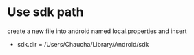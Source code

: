 # Use sdk path

create a new file into android named local.properties and insert

- sdk.dir = /Users/Chaucha/Library/Android/sdk
